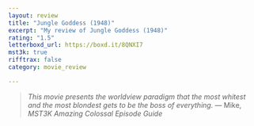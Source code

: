 ```yaml
---
layout: review
title: "Jungle Goddess (1948)"
excerpt: "My review of Jungle Goddess (1948)"
rating: "1.5"
letterboxd_url: https://boxd.it/8QNXI7
mst3k: true
rifftrax: false
category: movie_review

---
```


<blockquote><i>This movie presents the worldview paradigm that the most whitest and the most blondest gets to be the boss of everything.</i> — Mike, <i>MST3K Amazing Colossal Episode Guide</i></blockquote>